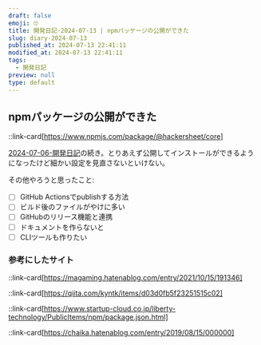 ```yaml
---
draft: false
emoji: 🙄
title: 開発日記-2024-07-13 | npmパッケージの公開ができた
slug: diary-2024-07-13
published_at: 2024-07-13 22:41:11
modified_at: 2024-07-13 22:41:11
tags:
  - 開発日記
preview: null
type: default
---
```


## npmパッケージの公開ができた

::link-card[https://www.npmjs.com/package/@hackersheet/core]

[2024-07-06-開発日記](2024-07-06-開発日記.md)の続き。とりあえず公開してインストールができるようになったけど細かい設定を見直さないといけない。

その他やろうと思ったこと:

- [ ] GitHub Actionsでpublishする方法
- [ ] ビルド後のファイルがやけに多い
- [ ] GitHubのリリース機能と連携
- [ ] ドキュメントを作らないと
- [ ] CLIツールも作りたい

### 参考にしたサイト

::link-card[https://magaming.hatenablog.com/entry/2021/10/15/191346]

::link-card[https://qiita.com/kyntk/items/d03d0fb5f23251515c02]

::link-card[https://www.startup-cloud.co.jp/liberty-technology/PublicItems/npm/package.json.html]

::link-card[https://chaika.hatenablog.com/entry/2019/08/15/000000]
